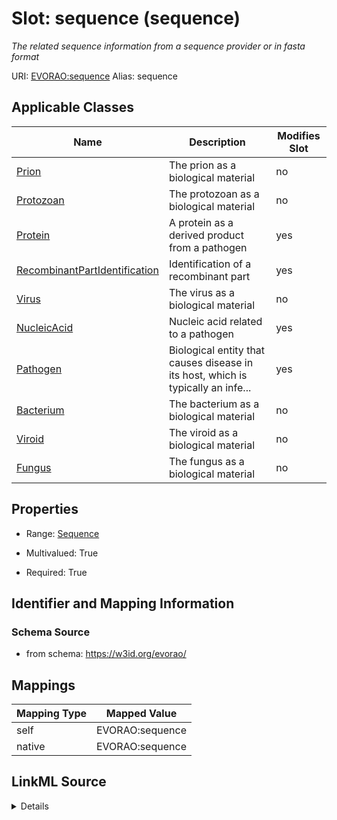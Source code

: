 

# Slot: sequence (sequence) 


_The related sequence information from a sequence provider or in fasta format_





URI: [EVORAO:sequence](https://w3id.org/evorao/sequence)
Alias: sequence

<!-- no inheritance hierarchy -->





## Applicable Classes

| Name | Description | Modifies Slot |
| --- | --- | --- |
| [Prion](Prion.md) | The prion as a biological material |  no  |
| [Protozoan](Protozoan.md) | The protozoan as a biological material |  no  |
| [Protein](Protein.md) | A protein as a derived product from a pathogen |  yes  |
| [RecombinantPartIdentification](RecombinantPartIdentification.md) | Identification of a recombinant part |  yes  |
| [Virus](Virus.md) | The virus as a biological material |  no  |
| [NucleicAcid](NucleicAcid.md) | Nucleic acid related to a pathogen |  yes  |
| [Pathogen](Pathogen.md) | Biological entity that causes disease in its host, which is typically an infe... |  yes  |
| [Bacterium](Bacterium.md) | The bacterium as a biological material |  no  |
| [Viroid](Viroid.md) | The viroid as a biological material |  no  |
| [Fungus](Fungus.md) | The fungus as a biological material |  no  |







## Properties

* Range: [Sequence](Sequence.md)

* Multivalued: True

* Required: True





## Identifier and Mapping Information







### Schema Source


* from schema: https://w3id.org/evorao/




## Mappings

| Mapping Type | Mapped Value |
| ---  | ---  |
| self | EVORAO:sequence |
| native | EVORAO:sequence |




## LinkML Source

<details>
```yaml
name: sequence
description: The related sequence information from a sequence provider or in fasta
  format
title: sequence
from_schema: https://w3id.org/evorao/
rank: 1000
alias: sequence
domain_of:
- RecombinantPartIdentification
- Protein
- NucleicAcid
- Pathogen
range: Sequence
required: true
recommended: true
multivalued: true

```
</details>